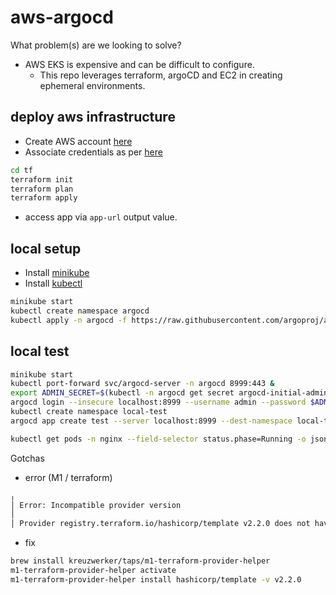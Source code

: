# aws-argocd

What problem(s) are we looking to solve?

- AWS EKS is expensive and can be difficult to configure.
    - This repo leverages terraform, argoCD and EC2 in creating ephemeral environments.


## deploy aws infrastructure

- Create AWS account [here](https://aws.amazon.com/resources/create-account/)
- Associate credentials as per [here](https://registry.terraform.io/providers/hashicorp/aws/latest/docs)

```sh
cd tf
terraform init
terraform plan
terraform apply
```

- access app via `app-url` output value.

## local setup

- Install [minikube](https://minikube.sigs.k8s.io/docs/start/)
- Install [kubectl](https://kubernetes.io/docs/tasks/tools/#kubectl)

```sh
minikube start
kubectl create namespace argocd
kubectl apply -n argocd -f https://raw.githubusercontent.com/argoproj/argo-cd/stable/manifests/install.yaml
```

## local test

```sh
minikube start
kubectl port-forward svc/argocd-server -n argocd 8999:443 &
export ADMIN_SECRET=$(kubectl -n argocd get secret argocd-initial-admin-secret -o jsonpath=\"{.data.password}\" | base64 -d; echo)
argocd login --insecure localhost:8999 --username admin --password $ADMIN_SECRET
kubectl create namespace local-test
argocd app create test --server localhost:8999 --dest-namespace local-test --dest-server https://kubernetes.default.svc --repo https://github.com/chrispsheehan/aws-argocd --path k8s/manifests --revision main --sync-policy automated

kubectl get pods -n nginx --field-selector status.phase=Running -o json | jq '.items' | jq length
```

Gotchas

- error (M1 / terraform)
```sh
╷
│ Error: Incompatible provider version
│ 
│ Provider registry.terraform.io/hashicorp/template v2.2.0 does not have a package available for your current platform, darwin_arm64.
```
- fix
```sh
brew install kreuzwerker/taps/m1-terraform-provider-helper
m1-terraform-provider-helper activate
m1-terraform-provider-helper install hashicorp/template -v v2.2.0
```